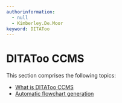```yaml
---
authorinformation:
  - null
  - Kimberley.De.Moor
keyword: DITAToo
---
```


# DITAToo CCMS

This section comprises the following topics:

* [What is DITAToo CCMS](co_what_is_ditatoo_dita_cms.md)
* [Automatic flowchart generation](co_automatic_flowchart_generation.md)

